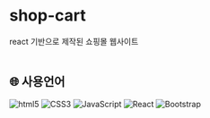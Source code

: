 # shop-cart

react 기반으로 제작된 쇼핑몰 웹사이트
<br/><br/>

## :globe_with_meridians:	사용언어
<img alt="html5" src ="https://img.shields.io/badge/html5-E34F26.svg?&style=for-the-badge&logo=html5&logoColor=black"/> <img alt="CSS3" src="https://img.shields.io/badge/CSS3-1572B6.svg?&style=for-the-badge&logo=CSS3&logoColor=white"/> 
<img alt="JavaScript" src ="https://img.shields.io/badge/JavaScriipt-F7DF1E.svg?&style=for-the-badge&logo=JavaScript&logoColor=black"/> 
<img alt="React" src="https://img.shields.io/badge/React-61DAFB.svg?&style=for-the-badge&logo=React&logoColor=white"/> 
<img alt="Bootstrap" src="https://img.shields.io/badge/Bootstrap-7952B3.svg?&style=for-the-badge&logo=Bootstrap&logoColor=white"/>
<br/><br/>
